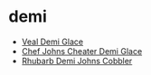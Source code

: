 # demi

 * [Veal Demi Glace](../index/v/veal-demi-glace-234085.json)
 * [Chef Johns Cheater Demi Glace](../index/c/chef-johns-cheater-demi-glace.json)
 * [Rhubarb Demi Johns Cobbler](../index/r/rhubarb-demi-johns-cobbler.json)
